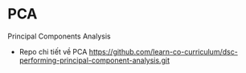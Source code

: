 # PCA
Principal Components Analysis

- Repo chi tiết về PCA
https://github.com/learn-co-curriculum/dsc-performing-principal-component-analysis.git
